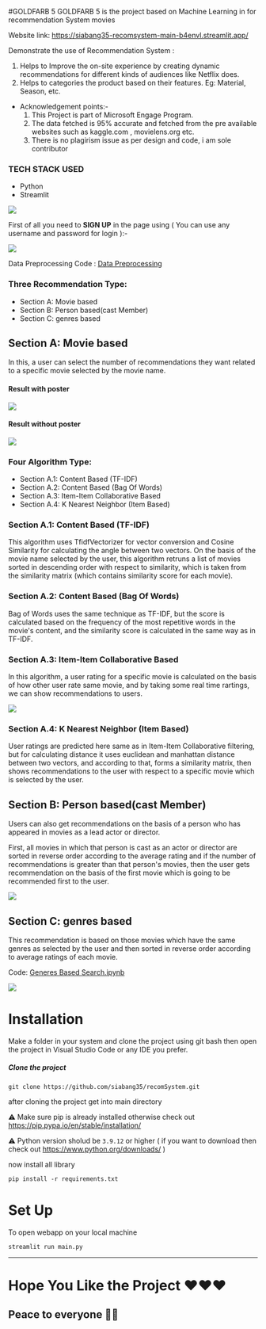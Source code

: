 #GOLDFARB 5
GOLDFARB 5 is the project based on Machine Learning in for recommendation System movies

Website link: https://siabang35-recomsystem-main-b4envl.streamlit.app/

Demonstrate the use of Recommendation System :
  1. Helps to Improve the on-site experience by creating dynamic recommendations for different kinds of audiences like Netflix does.
  2. Helps to categories the product based on their features. Eg: Material, Season, etc.

* Acknowledgement points:-
  1. This Project is part of Microsoft Engage Program.
  2. The data fetched is 95% accurate and fetched from the pre available websites such as kaggle.com , movielens.org etc.
  3. There is no plagirism issue as per design and code, i am sole contributor 

### TECH STACK USED
* Python
* Streamlit



<img src="./assets/images/gopal-movie1.png">


First of all you need to **SIGN UP** in the page using ( You can use any username and password for login ):- 
  
   <img src="./assets/images/sign_up_page.png">
   
  
  
Data Preprocessing Code : <a href="https://github.com/prashant-smart/recommendation-system-notebook/blob/main/data_preprocessing.ipynb">Data Preprocessing</a>
  
  
  


### Three Recommendation Type:
<ul>
  <li>Section A: Movie based</li>
  <li>Section B: Person based(cast Member)</li>
  <li>Section C: genres based</li>
</ul>

## Section A: Movie based

In this, a user can select the number of recommendations they want related to a specific movie selected by the movie name.

#### Result with poster

<img src="./assets/images/search_result.png">

#### Result without poster

<img src="./assets/images/with out poster result.png">



### Four Algorithm Type:
<ul>
  <li>Section A.1: Content Based (TF-IDF)</li>
  <li>Section A.2: Content Based (Bag Of Words)</li>
  <li>Section A.3: Item-Item Collaborative Based</li>
  <li>Section A.4: K Nearest Neighbor (Item Based)</li>
</ul>



### Section A.1: Content Based (TF-IDF)

This algorithm uses TfidfVectorizer for vector conversion and Cosine Similarity for calculating the angle between two vectors. On the basis of the movie name selected by the user, this algorithm retruns a list of movies sorted in descending order with respect to similarity, which is taken from the similarity matrix (which contains similarity score for each movie).


### Section A.2: Content Based (Bag Of Words)

Bag of Words uses the same technique as TF-IDF, but the score is calculated based on the frequency of the most repetitive words in the movie's content, and the similarity score is calculated in the same way as in TF-IDF.


### Section A.3: Item-Item Collaborative Based

In this algorithm, a user rating for a specific movie is calculated on the basis of how other user rate same movie, and by taking some real time rartings, we can show recommendations to users.

<img src="./assets/images/item-item collaborative filtering.png">


### Section A.4: K Nearest Neighbor (Item Based)

User ratings are predicted here same as in Item-Item Collaborative filtering, but for calculating distance it uses euclidean and manhattan distance between two vectors, and according to that, forms a similarity matrix, then shows recommendations to the user with respect to a specific movie which is selected by the user.




## Section B: Person based(cast Member)

Users can also get recommendations on the basis of a person who has appeared in movies as a lead actor or director.

First, all movies in which that person is cast as an actor or director are sorted in reverse order according to the average rating and if the number of recommendations is greater than that person's movies, then the user gets recommendation on the basis of the first movie which is going to be recommended first to the user.

<img src="./assets/images/person_based_filtering_homepage.png">




## Section C: genres based

This recommendation is based on those movies which have the same genres as selected by the user and then sorted in reverse order according to average ratings of each movie.

Code: <a href="https://github.com/prashant-smart/recommendation-system-notebook/blob/main/generes_based_search.ipynb">Generes Based Search.ipynb</a>

<img src="./assets/images/genres based filtering home page.png">

# Installation

 Make a folder in your system and clone the project using git bash then open the project in Visual Studio Code or any IDE you prefer.

##### Clone the project 
  ```
  git clone https://github.com/siabang35/recomSystem.git

  ```

 

after cloning the project get into main directory

  


 ⚠️ Make sure pip is already installed otherwise check out https://pip.pypa.io/en/stable/installation/
  
 ⚠️ Python version sholud be `3.9.12` or higher ( if you want to download then check out https://www.python.org/downloads/ )
  
  
now install all library

`pip install -r requirements.txt`




# Set Up

To open webapp on your local machine

`streamlit run main.py`



--------------------
# Hope You Like the Project ❤️❤️❤️



## Peace to everyone 🙏🏻

